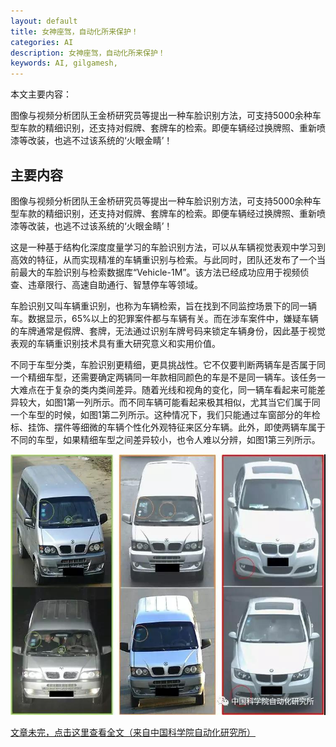 ```yaml
---
layout: default
title: 女神座驾，自动化所来保护！
categories: AI
description: 女神座驾，自动化所来保护！
keywords: AI, gilgamesh,
---
```


本文主要内容：

图像与视频分析团队王金桥研究员等提出一种车脸识别方法，可支持5000余种车型车款的精细识别，还支持对假牌、套牌车的检索。即便车辆经过换牌照、重新喷漆等改装，也逃不过该系统的‘火眼金睛’！

<!-- more -->




## 主要内容

图像与视频分析团队王金桥研究员等提出一种车脸识别方法，可支持5000余种车型车款的精细识别，还支持对假牌、套牌车的检索。即便车辆经过换牌照、重新喷漆等改装，也逃不过该系统的‘火眼金睛’！

这是一种基于结构化深度度量学习的车脸识别方法，可以从车辆视觉表观中学习到高效的特征，从而实现精准的车辆重识别与检索。与此同时，团队还发布了一个当前最大的车脸识别与检索数据库“Vehicle-1M”。该方法已经成功应用于视频侦查、违章限行、高速自助通行、智慧停车等领域。

车脸识别又叫车辆重识别，也称为车辆检索，旨在找到不同监控场景下的同一辆车。数据显示，65%以上的犯罪案件都与车辆有关。而在涉车案件中，嫌疑车辆的车牌通常是假牌、套牌，无法通过识别车牌号码来锁定车辆身份，因此基于视觉表观的车辆重识别技术具有重大研究意义和实用价值。

不同于车型分类，车脸识别更精细，更具挑战性。它不仅要判断两辆车是否属于同一个精细车型，还需要确定两辆同一年款相同颜色的车是不是同一辆车。该任务一大难点在于复杂的类内类间差异。随着光线和视角的变化，同一辆车看起来可能差异较大，如图1第一列所示。而不同车辆可能看起来极其相似，尤其当它们属于同一个车型的时候，如图1第二列所示。这种情况下，我们只能通过车窗部分的年检标、挂饰、摆件等细微的车辆个性化外观特征来区分车辆。此外，即使两辆车属于不同的车型，如果精细车型之间差异较小，也令人难以分辨，如图1第三列所示。

![images](/images/AI/2018-3-9-car.jpg)



[文章未完，点击这里查看全文（来自中国科学院自动化研究所）](https://mp.weixin.qq.com/s/xmxbVMdxxoYLb8A3-0BVPA)